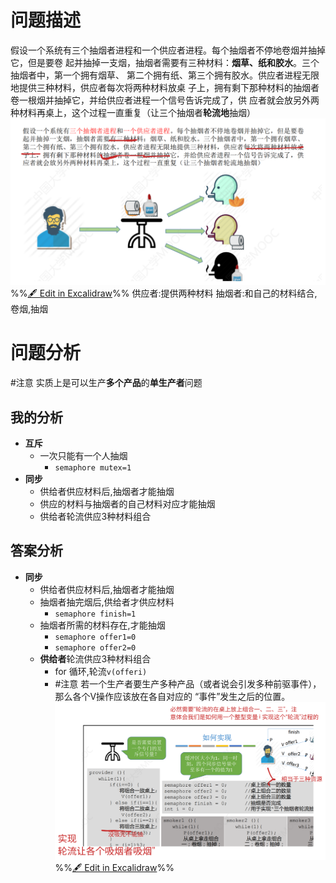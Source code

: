 # 问题描述
假设一个系统有三个抽烟者进程和一个供应者进程。每个抽烟者不停地卷烟并抽掉它，但是要卷 起并抽掉一支烟，抽烟者需要有三种材料：**烟草、纸和胶水**。三个抽烟者中，第一个拥有烟草、 第二个拥有纸、第三个拥有胶水。供应者进程无限地提供三种材料，供应者每次将两种材料放桌 子上，拥有剩下那种材料的抽烟者卷一根烟并抽掉它，并给供应者进程一个信号告诉完成了，供 应者就会放另外两种材料再桌上，这个过程一直重复（让三个抽烟者**轮流地**抽烟）
![](attachments/%E5%90%B8%E7%83%9F%E8%80%85%E9%97%AE%E9%A2%98%202022-09-25%2018.51.04.excalidraw.svg)
%%[🖋 Edit in Excalidraw](attachments/%E5%90%B8%E7%83%9F%E8%80%85%E9%97%AE%E9%A2%98%202022-09-25%2018.51.04.excalidraw.md)%%
供应者:提供两种材料
抽烟者:和自己的材料结合,卷烟,抽烟

# 问题分析
#注意 实质上是可以生产**多个产品**的**单生产者**问题

## 我的分析
- **互斥**
	- 一次只能有一个人抽烟
		- `semaphore mutex=1`
- **同步**
	- 供给者供应材料后,抽烟者才能抽烟
	- 供应的材料与抽烟者的自己材料对应才能抽烟
	- 供给者轮流供应3种材料组合

## 答案分析

- **同步**
	- 供给者供应材料后,抽烟者才能抽烟
	- 抽烟者抽完烟后,供给者才供应材料
		- `semaphore finish=1`
	- 抽烟者所需的材料存在,才能抽烟
		- `semaphore offer1=0` 
		- `semaphore offer2=0` 
	- **供给者**轮流供应3种材料组合
		- for 循环,轮流`v(offeri)`
		- #注意 若一个生产者要生产多种产品（或者说会引发多种前驱事件），那么各个V操作应该放在各自对应的 “事件”发生之后的位置。
![](attachments/%E5%90%B8%E7%83%9F%E8%80%85%E9%97%AE%E9%A2%98%202022-09-25%2019.00.23.excalidraw.svg)
%%[🖋 Edit in Excalidraw](attachments/%E5%90%B8%E7%83%9F%E8%80%85%E9%97%AE%E9%A2%98%202022-09-25%2019.00.23.excalidraw.md)%%